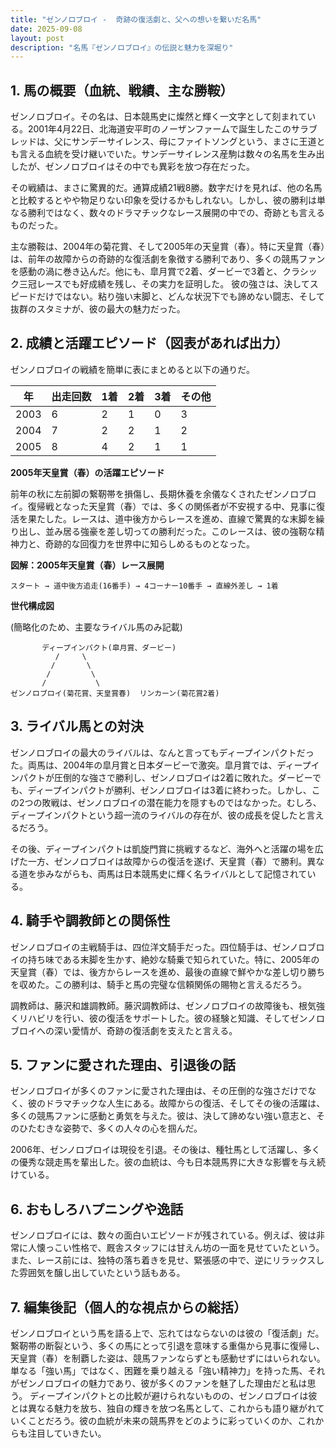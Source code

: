 ```yaml
---
title: "ゼンノロブロイ -  奇跡の復活劇と、父への想いを繋いだ名馬"
date: 2025-09-08
layout: post
description: "名馬『ゼンノロブロイ』の伝説と魅力を深堀り"
---
```


## 1. 馬の概要（血統、戦績、主な勝鞍）

ゼンノロブロイ。その名は、日本競馬史に燦然と輝く一文字として刻まれている。2001年4月22日、北海道安平町のノーザンファームで誕生したこのサラブレッドは、父にサンデーサイレンス、母にファイトソングという、まさに王道とも言える血統を受け継いでいた。サンデーサイレンス産駒は数々の名馬を生み出したが、ゼンノロブロイはその中でも異彩を放つ存在だった。

その戦績は、まさに驚異的だ。通算成績21戦8勝。数字だけを見れば、他の名馬と比較するとやや物足りない印象を受けるかもしれない。しかし、彼の勝利は単なる勝利ではなく、数々のドラマチックなレース展開の中での、奇跡とも言えるものだった。

主な勝鞍は、2004年の菊花賞、そして2005年の天皇賞（春）。特に天皇賞（春）は、前年の故障からの奇跡的な復活劇を象徴する勝利であり、多くの競馬ファンを感動の渦に巻き込んだ。他にも、皐月賞で2着、ダービーで3着と、クラシック三冠レースでも好成績を残し、その実力を証明した。  彼の強さは、決してスピードだけではない。粘り強い末脚と、どんな状況下でも諦めない闘志、そして抜群のスタミナが、彼の最大の魅力だった。


## 2. 成績と活躍エピソード（図表があれば出力）

ゼンノロブロイの戦績を簡単に表にまとめると以下の通りだ。

| 年 | 出走回数 | 1着 | 2着 | 3着 | その他 |
|---|---|---|---|---|---|
| 2003 | 6 | 2 | 1 | 0 | 3 |
| 2004 | 7 | 2 | 2 | 1 | 2 |
| 2005 | 8 | 4 | 2 | 1 | 1 |


**2005年天皇賞（春）の活躍エピソード**

前年の秋に左前脚の繋靭帯を損傷し、長期休養を余儀なくされたゼンノロブロイ。復帰戦となった天皇賞（春）では、多くの関係者が不安視する中、見事に復活を果たした。レースは、道中後方からレースを進め、直線で驚異的な末脚を繰り出し、並み居る強豪を差し切っての勝利だった。このレースは、彼の強靭な精神力と、奇跡的な回復力を世界中に知らしめるものとなった。

**図解：2005年天皇賞（春）レース展開**

```
スタート → 道中後方追走(16番手) → 4コーナー10番手 → 直線外差し → 1着
```

**世代構成図**

(簡略化のため、主要なライバル馬のみ記載)

```
       ディープインパクト(皐月賞、ダービー)
          /     \
         /       \
        /         \
       /           \
ゼンノロブロイ(菊花賞、天皇賞春)  リンカーン(菊花賞2着)
```


## 3. ライバル馬との対決

ゼンノロブロイの最大のライバルは、なんと言ってもディープインパクトだった。両馬は、2004年の皐月賞と日本ダービーで激突。皐月賞では、ディープインパクトが圧倒的な強さで勝利し、ゼンノロブロイは2着に敗れた。ダービーでも、ディープインパクトが勝利、ゼンノロブロイは3着に終わった。しかし、この2つの敗戦は、ゼンノロブロイの潜在能力を隠すものではなかった。むしろ、ディープインパクトという超一流のライバルの存在が、彼の成長を促したと言えるだろう。

その後、ディープインパクトは凱旋門賞に挑戦するなど、海外へと活躍の場を広げた一方、ゼンノロブロイは故障からの復活を遂げ、天皇賞（春）で勝利。異なる道を歩みながらも、両馬は日本競馬史に輝く名ライバルとして記憶されている。


## 4. 騎手や調教師との関係性

ゼンノロブロイの主戦騎手は、四位洋文騎手だった。四位騎手は、ゼンノロブロイの持ち味である末脚を生かす、絶妙な騎乗で知られていた。特に、2005年の天皇賞（春）では、後方からレースを進め、最後の直線で鮮やかな差し切り勝ちを収めた。この勝利は、騎手と馬の完璧な信頼関係の賜物と言えるだろう。

調教師は、藤沢和雄調教師。藤沢調教師は、ゼンノロブロイの故障後も、根気強くリハビリを行い、彼の復活をサポートした。彼の経験と知識、そしてゼンノロブロイへの深い愛情が、奇跡の復活劇を支えたと言える。


## 5. ファンに愛された理由、引退後の話

ゼンノロブロイが多くのファンに愛された理由は、その圧倒的な強さだけでなく、彼のドラマチックな人生にある。故障からの復活、そしてその後の活躍は、多くの競馬ファンに感動と勇気を与えた。彼は、決して諦めない強い意志と、そのひたむきな姿勢で、多くの人々の心を掴んだ。

2006年、ゼンノロブロイは現役を引退。その後は、種牡馬として活躍し、多くの優秀な競走馬を輩出した。彼の血統は、今も日本競馬界に大きな影響を与え続けている。


## 6. おもしろハプニングや逸話

ゼンノロブロイには、数々の面白いエピソードが残されている。例えば、彼は非常に人懐っこい性格で、厩舎スタッフには甘えん坊の一面を見せていたという。また、レース前には、独特の落ち着きを見せ、緊張感の中で、逆にリラックスした雰囲気を醸し出していたという話もある。


## 7. 編集後記（個人的な視点からの総括）

ゼンノロブロイという馬を語る上で、忘れてはならないのは彼の「復活劇」だ。繋靭帯の断裂という、多くの馬にとって引退を意味する重傷から見事に復帰し、天皇賞（春）を制覇した姿は、競馬ファンならずとも感動せずにはいられない。  単なる「強い馬」ではなく、困難を乗り越える「強い精神力」を持った馬、それがゼンノロブロイの魅力であり、彼が多くのファンを魅了した理由だと私は思う。  ディープインパクトとの比較が避けられないものの、ゼンノロブロイは彼とは異なる魅力を放ち、独自の輝きを放つ名馬として、これからも語り継がれていくことだろう。彼の血統が未来の競馬界をどのように彩っていくのか、これからも注目していきたい。

